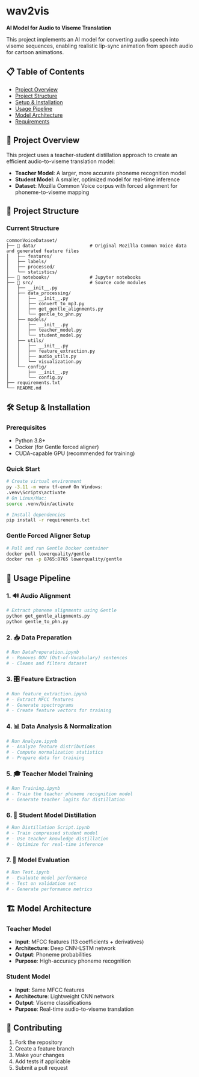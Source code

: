# wav2vis

**AI Model for Audio to Viseme Translation**

This project implements an AI model for converting audio speech into viseme sequences, enabling realistic lip-sync animation from speech audio for cartoon animations.

## 📋 Table of Contents

- [Project Overview](#project-overview)
- [Project Structure](#project-structure)
- [Setup & Installation](#setup--installation)
- [Usage Pipeline](#usage-pipeline)
- [Model Architecture](#model-architecture)
- [Requirements](#requirements)

## 🎯 Project Overview

This project uses a teacher-student distillation approach to create an efficient audio-to-viseme translation model:

- **Teacher Model**: A larger, more accurate phoneme recognition model
- **Student Model**: A smaller, optimized model for real-time inference
- **Dataset**: Mozilla Common Voice corpus with forced alignment for phoneme-to-viseme mapping

## 📁 Project Structure

### Current Structure

```
commonVoiceDataset/
├── 📂 data/                    # Original Mozilla Common Voice data and generated feature files
│   ├── features/
│   ├── labels/
│   ├── processed/
│   └── statistics/
├── 📓 notebooks/               # Jupyter notebooks
├── 🐍 src/                     # Source code modules
│   ├── __init__.py
│   ├── data_processing/
│   │   ├── __init__.py
│   │   ├── convert_to_mp3.py
│   │   ├── get_gentle_alignments.py
│   │   └── gentle_to_phn.py
│   ├── models/
│   │   ├── __init__.py
│   │   ├── teacher_model.py
│   │   └── student_model.py
│   ├── utils/
│   │   ├── __init__.py
│   │   ├── feature_extraction.py
│   │   ├── audio_utils.py
│   │   └── visualization.py
│   └── config/
│       ├── __init__.py
│       └── config.py
├── requirements.txt
└── README.md
```

## 🛠️ Setup & Installation

### Prerequisites

- Python 3.8+
- Docker (for Gentle forced aligner)
- CUDA-capable GPU (recommended for training)

### Quick Start

```bash
# Create virtual environment
py -3.11 -m venv tf-env# On Windows:
.venv\Scripts\activate
# On Linux/Mac:
source .venv/bin/activate

# Install dependencies
pip install -r requirements.txt
```

### Gentle Forced Aligner Setup

```bash
# Pull and run Gentle Docker container
docker pull lowerquality/gentle
docker run -p 8765:8765 lowerquality/gentle
```

## 🚀 Usage Pipeline

### 1. 🔊 Audio Alignment

```python
# Extract phoneme alignments using Gentle
python get_gentle_alignments.py
python gentle_to_phn.py
```

### 2. 📥 Data Preparation

```python
# Run DataPreperation.ipynb
# - Removes OOV (Out-of-Vocabulary) sentences
# - Cleans and filters dataset
```

### 3. 🎛️ Feature Extraction

```python
# Run feature_extraction.ipynb
# - Extract MFCC features
# - Generate spectrograms
# - Create feature vectors for training
```

### 4. 📊 Data Analysis & Normalization

```python
# Run Analyze.ipynb
# - Analyze feature distributions
# - Compute normalization statistics
# - Prepare data for training
```

### 5. 🎓 Teacher Model Training

```python
# Run Training.ipynb
# - Train the teacher phoneme recognition model
# - Generate teacher logits for distillation
```

### 6. 🎒 Student Model Distillation

```python
# Run Distillation Script.ipynb
# - Train compressed student model
# - Use teacher knowledge distillation
# - Optimize for real-time inference
```

### 7. 🧪 Model Evaluation

```python
# Run Test.ipynb
# - Evaluate model performance
# - Test on validation set
# - Generate performance metrics
```

## 🏗️ Model Architecture

### Teacher Model

- **Input**: MFCC features (13 coefficients + derivatives)
- **Architecture**: Deep CNN-LSTM network
- **Output**: Phoneme probabilities
- **Purpose**: High-accuracy phoneme recognition

### Student Model

- **Input**: Same MFCC features
- **Architecture**: Lightweight CNN network
- **Output**: Viseme classifications
- **Purpose**: Real-time audio-to-viseme translation

## 🤝 Contributing

1. Fork the repository
2. Create a feature branch
3. Make your changes
4. Add tests if applicable
5. Submit a pull request

